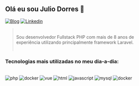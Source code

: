 ## Olá eu sou Julio Dorres 👋

[![Blog](https://img.shields.io/website?label=jdorres.com&style=for-the-badge&url=https://jdorres.com/)](https://www.jdorres.com)
[![Linkedin](https://img.shields.io/badge/LinkedIn-0077B5?style=for-the-badge&logo=linkedin&logoColor=white)](https://www.linkedin.com/in/julio-d-moreira/)

<!-- ![Julio GitHub stats](https://github-readme-stats.vercel.app/api?username=jdorres&show_icons=true&theme=cobalt) -->

<blockquote style="padding: 20px 10px">
Sou desenvolvedor Fullstack PHP com mais de 8 anos de experiência utilizando principalmente framework Laravel.
</blockquote>

### Tecnologias mais utilizadas no meu dia-a-dia:

<div style="display: inline_block"><br/>
    <img align="center" alt="php" src="https://img.shields.io/badge/PHP-777BB4?style=for-the-badge&logo=php&logoColor=white">
    <img align="center" alt="docker" src="https://img.shields.io/badge/laravel-%23FF2D20.svg?style=for-the-badge&logo=laravel&logoColor=white">
    <img align="center" alt="vue" src="https://img.shields.io/badge/Vue.js-35495E?style=for-the-badge&logo=vue.js&logoColor=4FC08D">
    <img align="center" alt="html" src="https://img.shields.io/badge/HTML5-E34F26?style=for-the-badge&logo=html5&logoColor=white">
    <img align="center" alt="javascript" src="https://img.shields.io/badge/JavaScript-F7DF1E?style=for-the-badge&logo=javascript&logoColor=black">
    <img align="center" alt="mysql" src="https://img.shields.io/badge/MySQL-005C84?style=for-the-badge&logo=mysql&logoColor=white">
    <img align="center" alt="docker" src="https://img.shields.io/badge/docker-%230db7ed.svg?style=for-the-badge&logo=docker&logoColor=white">
</div>
